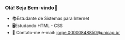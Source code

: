 ### Olá! Seja Bem-vindo👋

- 📚Estudante de Sistemas para Internet
- 🖥️Estudando HTML - CSS
- 📩 Contato-me e-mail: jorge.00000848850@unicap.br



